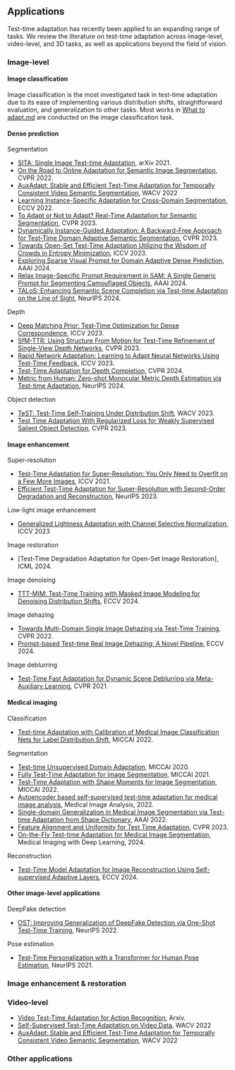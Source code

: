 
## Applications

Test-time adaptation has recently been applied to an expanding range of tasks. We review the literature on test-time adaptation across image-level, video-level, and 3D tasks, as well as applications beyond the field of vision.

### Image-level

#### Image classification

Image classification is the most investigated task in test-time adaptation due to its ease of implementing various distribution shifts, straightforward evaluation, and generalization to other tasks. Most works in [What to adapt.md](https://github.com/zzzx1224/Papers-of-test-time-adaptation/blob/main/What%20to%20adapt.md) are conducted on the image classification task.

#### Dense prediction

Segmentation
- [SITA: Single Image Test-time Adaptation](https://arxiv.org/abs/2112.02355), arXiv 2021.
- [On the Road to Online Adaptation for Semantic Image Segmentation](https://openaccess.thecvf.com/content/CVPR2022/html/Volpi_On_the_Road_to_Online_Adaptation_for_Semantic_Image_Segmentation_CVPR_2022_paper.html), CVPR 2022.
- [AuxAdapt: Stable and Efficient Test-Time Adaptation for Temporally Consistent Video Semantic Segmentation](https://openaccess.thecvf.com/content/WACV2022/html/Zhang_AuxAdapt_Stable_and_Efficient_Test-Time_Adaptation_for_Temporally_Consistent_Video_WACV_2022_paper.html), WACV 2022
- [Learning Instance-Specific Adaptation for Cross-Domain Segmentation](https://link.springer.com/chapter/10.1007/978-3-031-19827-4_27), ECCV 2022.
- [To Adapt or Not to Adapt? Real-Time Adaptation for Semantic Segmentation](https://openaccess.thecvf.com/content/ICCV2023/html/Colomer_To_Adapt_or_Not_to_Adapt_Real-Time_Adaptation_for_Semantic_ICCV_2023_paper.html), CVPR 2023.
- [Dynamically Instance-Guided Adaptation: A Backward-Free Approach for Test-Time Domain Adaptive Semantic Segmentation](https://openaccess.thecvf.com/content/CVPR2023/html/Wang_Dynamically_Instance-Guided_Adaptation_A_Backward-Free_Approach_for_Test-Time_Domain_Adaptive_CVPR_2023_paper.html), CVPR 2023.
- [Towards Open-Set Test-Time Adaptation Utilizing the Wisdom of Crowds in Entropy Minimization](https://openaccess.thecvf.com/content/ICCV2023/html/Lee_Towards_Open-Set_Test-Time_Adaptation_Utilizing_the_Wisdom_of_Crowds_in_ICCV_2023_paper.html), ICCV 2023.
- [Exploring Sparse Visual Prompt for Domain Adaptive Dense Prediction](https://ojs.aaai.org/index.php/AAAI/article/view/29569), AAAI 2024.
- [Relax Image-Specific Prompt Requirement in SAM: A Single Generic Prompt for Segmenting Camouflaged Objects](https://ojs.aaai.org/index.php/AAAI/article/view/29144), AAAI 2024.
- [TALoS: Enhancing Semantic Scene Completion via Test-time Adaptation on the Line of Sight](https://arxiv.org/abs/2410.15674), NeurIPS 2024.

Depth
- [Deep Matching Prior: Test-Time Optimization for Dense Correspondence](https://openaccess.thecvf.com/content/ICCV2021/html/Hong_Deep_Matching_Prior_Test-Time_Optimization_for_Dense_Correspondence_ICCV_2021_paper.html), ICCV 2023.
- [SfM-TTR: Using Structure From Motion for Test-Time Refinement of Single-View Depth Networks](https://openaccess.thecvf.com/content/CVPR2023/html/Izquierdo_SfM-TTR_Using_Structure_From_Motion_for_Test-Time_Refinement_of_Single-View_CVPR_2023_paper.html), CVPR 2023.
- [Rapid Network Adaptation: Learning to Adapt Neural Networks Using Test-Time Feedback](https://openaccess.thecvf.com/content/ICCV2023/html/Yeo_Rapid_Network_Adaptation_Learning_to_Adapt_Neural_Networks_Using_Test-Time_ICCV_2023_paper.html), ICCV 2023.
- [Test-Time Adaptation for Depth Completion](https://openaccess.thecvf.com/content/CVPR2024/html/Park_Test-Time_Adaptation_for_Depth_Completion_CVPR_2024_paper.html), CVPR 2024.
- [Metric from Human: Zero-shot Monocular Metric Depth Estimation via Test-time Adaptation](https://nips.cc/virtual/2024/poster/95921), NeurIPS 2024.

Object detection
- [TeST: Test-Time Self-Training Under Distribution Shift](https://openaccess.thecvf.com/content/WACV2023/html/Sinha_TeST_Test-Time_Self-Training_Under_Distribution_Shift_WACV_2023_paper.html), WACV 2023.
- [Test Time Adaptation With Regularized Loss for Weakly Supervised Salient Object Detection](https://openaccess.thecvf.com/content/CVPR2023/html/Veksler_Test_Time_Adaptation_With_Regularized_Loss_for_Weakly_Supervised_Salient_CVPR_2023_paper.html), CVPR 2023.

#### Image enhancement

Super-resolution
- [Test-Time Adaptation for Super-Resolution: You Only Need to Overfit on a Few More Images](https://openaccess.thecvf.com/content/ICCV2021W/AIM/html/Rad_Test-Time_Adaptation_for_Super-Resolution_You_Only_Need_to_Overfit_on_ICCVW_2021_paper.html), ICCV 2021.
- [Efficient Test-Time Adaptation for Super-Resolution with Second-Order Degradation and Reconstruction](https://proceedings.neurips.cc/paper_files/paper/2023/hash/ec3d49763c653ad7c8d587f52220c129-Abstract-Conference.html), NeurIPS 2023.

Low-light image enhancement
- [Generalized Lightness Adaptation with Channel Selective Normalization](https://openaccess.thecvf.com/content/ICCV2023/html/Yao_Generalized_Lightness_Adaptation_with_Channel_Selective_Normalization_ICCV_2023_paper.html), ICCV 2023

Image restoration
- [Test-Time Degradation Adaptation for Open-Set Image Restoration], ICML 2024.

Image denoising
- [TTT-MIM: Test-Time Training with Masked Image Modeling for Denoising Distribution Shifts](https://www.ecva.net/papers/eccv_2024/papers_ECCV/papers/01921.pdf), ECCV 2024.

Image dehazing
- [Towards Multi-Domain Single Image Dehazing via Test-Time Training](https://openaccess.thecvf.com/content/CVPR2022/html/Liu_Towards_Multi-Domain_Single_Image_Dehazing_via_Test-Time_Training_CVPR_2022_paper.html), CVPR 2022.
- [Prompt-based Test-time Real Image Dehazing: A Novel Pipeline](https://arxiv.org/abs/2309.17389), ECCV 2024.

Image deblurring
- [Test-Time Fast Adaptation for Dynamic Scene Deblurring via Meta-Auxiliary Learning](https://openaccess.thecvf.com/content/CVPR2021/html/Chi_Test-Time_Fast_Adaptation_for_Dynamic_Scene_Deblurring_via_Meta-Auxiliary_Learning_CVPR_2021_paper.html), CVPR 2021.

#### Medical imaging
Classification
- [Test-time Adaptation with Calibration of Medical Image Classification Nets for Label Distribution Shift](https://link.springer.com/chapter/10.1007/978-3-031-16437-8_30), MICCAI 2022.

Segmentation
- [Test-time Unsupervised Domain Adaptation](https://link.springer.com/chapter/10.1007/978-3-030-59710-8_42), MICCAI 2020.
- [Fully Test-Time Adaptation for Image Segmentation](https://link.springer.com/chapter/10.1007/978-3-030-87199-4_24), MICCAI 2021.
- [Test-Time Adaptation with Shape Moments for Image Segmentation](https://link.springer.com/chapter/10.1007/978-3-031-16440-8_70), MICCAI 2022.
- [Autoencoder based self-supervised test-time adaptation for medical image analysis](https://www.sciencedirect.com/science/article/pii/S1361841521001821), Medical Image Analysis, 2022.
- [Single-domain Generalization in Medical Image Segmentation via Test-time Adaptation from Shape Dictionary](https://www.aaai.org/AAAI22Papers/AAAI-852.LiuQ.pdf), AAAI 2022.
- [Feature Alignment and Uniformity for Test Time Adaptation](https://openaccess.thecvf.com/content/CVPR2023/html/Wang_Feature_Alignment_and_Uniformity_for_Test_Time_Adaptation_CVPR_2023_paper.html), CVPR 2023.
- [On-the-Fly Test-time Adaptation for Medical Image Segmentation](https://proceedings.mlr.press/v227/valanarasu24a.html), Medical Imaging with Deep Learning, 2024.

Reconstruction
- [Test-Time Model Adaptation for Image Reconstruction Using Self-supervised Adaptive Layers](https://bpb-us-w2.wpmucdn.com/blog.nus.edu.sg/dist/8/10877/files/2024/07/ECCV_2024_adaption.pdf), ECCV 2024.

#### Other image-level applications

DeepFake detection
- [OST: Improving Generalization of DeepFake Detection via One-Shot Test-Time Training](https://openreview.net/forum?id=YPoRoad6gzY), NeurIPS 2022.

Pose estimation
- [Test-Time Personalization with a Transformer for Human Pose Estimation](https://proceedings.neurips.cc/paper/2021/hash/1517c8664be296f0d87d9e5fc54fdd60-Abstract.html), NeurIPS 2021. 
### Image enhancement & restoration


### Video-level
- [Video Test-Time Adaptation for Action Recognition](https://arxiv.org/abs/2211.15393), Arxiv.
- [Self-Supervised Test-Time Adaptation on Video Data](https://openaccess.thecvf.com/content/WACV2022/html/Azimi_Self-Supervised_Test-Time_Adaptation_on_Video_Data_WACV_2022_paper.html), WACV 2022
- [AuxAdapt: Stable and Efficient Test-Time Adaptation for Temporally Consistent Video Semantic Segmentation](https://openaccess.thecvf.com/content/WACV2022/html/Zhang_AuxAdapt_Stable_and_Efficient_Test-Time_Adaptation_for_Temporally_Consistent_Video_WACV_2022_paper.html), WACV 2022



### Other applications
